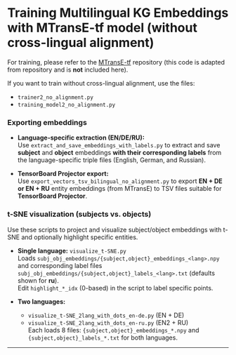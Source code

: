 # Training Multilingual KG Embeddings with MTransE-tf model (without cross-lingual alignment)

For training, please refer to the [MTransE-tf](https://github.com/muhaochen/MTransE-tf) repository (this code is adapted from repository and is **not** included here).

If you want to train without cross-lingual alignment, use the files:
- `trainer2_no_alignment.py`
- `training_model2_no_alignment.py`

### Exporting embeddings

- **Language-specific extraction (EN/DE/RU):**  
  Use `extract_and_save_embeddings_with_labels.py` to extract and save **subject** and **object** embeddings **with their corresponding labels** from the language-specific triple files (English, German, and Russian).

- **TensorBoard Projector export:**  
  Use `export_vectors_tsv_bilingual_no_alignment.py` to export **EN + DE or EN + RU** entity embeddings (from MTransE) to TSV files suitable for **TensorBoard Projector**.


### t-SNE visualization (subjects vs. objects)

Use these scripts to project and visualize subject/object embeddings with t-SNE and optionally highlight specific entities.

- **Single language:** `visualize_t-SNE.py`  
  Loads `subj_obj_embeddings/{subject,object}_embeddings_<lang>.npy` and corresponding label files  
  `subj_obj_embeddings/{subject,object}_labels_<lang>.txt` (defaults shown for **ru**).  
  Edit `highlight_*_idx` (0-based) in the script to label specific points.

- **Two languages:**  
  - `visualize_t-SNE_2lang_with_dots_en-de.py` (EN + DE)  
  - `visualize_t-SNE_2lang_with_dots_en-ru.py` (EN2 + RU)  
  Each loads 8 files: `{subject,object}_embeddings_*.npy` and `{subject,object}_labels_*.txt` for both languages.



---